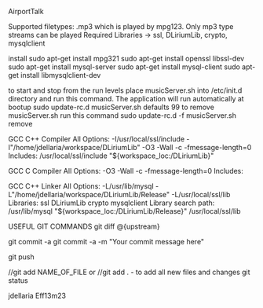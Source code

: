  AirportTalk

Supported filetypes:
.mp3 which is played by mpg123.  Only mp3 type streams can be played
Required Libraries -> ssl, DLiriumLib, crypto, mysqlclient

install
sudo apt-get install mpg321
sudo apt-get install openssl libssl-dev
sudo apt-get install mysql-server
sudo apt-get install mysql-client
sudo apt-get install libmysqlclient-dev


to start and stop from the run levels place musicServer.sh into /etc/init.d directory and run this command. The application will run automatically at bootup
sudo update-rc.d musicServer.sh defaults 99
to remove musicServer.sh run this command
sudo update-rc.d -f musicServer.sh remove


GCC C++ Compiler
All Options:
-I/usr/local/ssl/include -I"/home/jdellaria/workspace/DLiriumLib" -O3 -Wall -c -fmessage-length=0
Includes:
/usr/local/ssl/include
"${workspace_loc:/DLiriumLib}"

GCC C Compiler
All Options:
-O3 -Wall -c -fmessage-length=0
Includes:

GCC C++ Linker
All Options:
-L/usr/lib/mysql -L"/home/jdellaria/workspace/DLiriumLib/Release" -L/usr/local/ssl/lib
Libraries:
ssl
DLiriumLib
crypto
mysqlclient
Library search path:
/usr/lib/mysql
"${workspace_loc:/DLiriumLib/Release}"
/usr/local/ssl/lib

USEFUL GIT COMMANDS
git diff @{upstream}

git commit -a
git commit -a -m "Your commit message here"

git push


//git add  NAME_OF_FILE or
//git add . - to add all new files and changes
git status

jdellaria
Eff13m23
